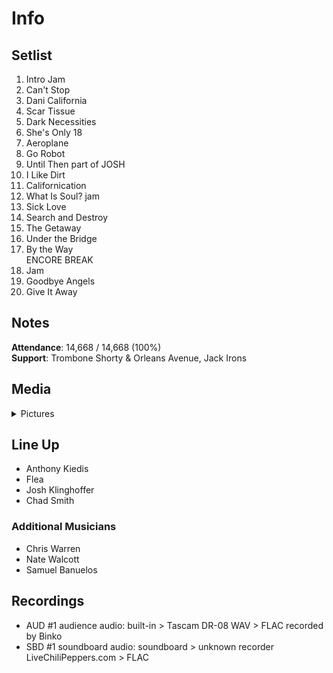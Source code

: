 # Info

## Setlist

1. Intro Jam
2. Can't Stop
3. Dani California
4. Scar Tissue
5. Dark Necessities
6. She's Only 18
7. Aeroplane
8. Go Robot
9. Until Then part of JOSH
10. I Like Dirt
11. Californication
12. What Is Soul? jam
13. Sick Love
14. Search and Destroy
15. The Getaway
16. Under the Bridge
17. By the Way
<br> ENCORE BREAK
18. Jam
19. Goodbye Angels
20. Give It Away

## Notes

**Attendance**: 14,668 / 14,668 (100%)
<br>
**Support**: Trombone Shorty & Orleans Avenue, Jack Irons

## Media 

<details>
  <summary>Pictures</summary>
  <!--<img alt="Setlist" title="Setlist" src="_.jpg" height="200" />
  <img alt="Clipping" title="Clipping" src="_.jpg" height="200" />
  <img alt="Flyer" title="Flyer" src="_.jpg" height="200" />-->
</details>

## Line Up

* Anthony Kiedis
* Flea
* Josh Klinghoffer
* Chad Smith

### Additional Musicians

* Chris Warren  
* Nate Walcott  
* Samuel Banuelos

## Recordings

* AUD #1 audience audio: built-in > Tascam DR-08 WAV > FLAC recorded by Binko  
* SBD #1 soundboard audio: soundboard > unknown recorder LiveChiliPeppers.com > FLAC
